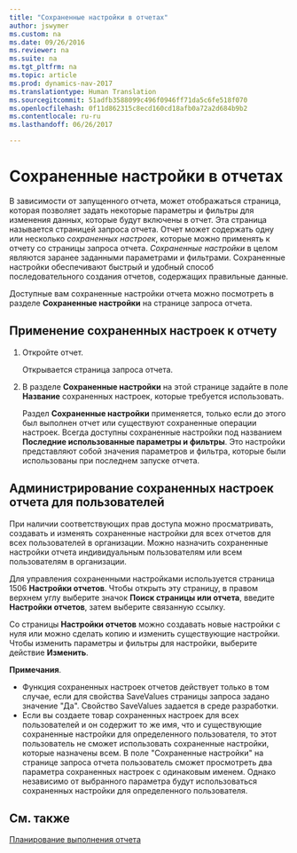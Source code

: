 ```yaml
---
title: "Сохраненные настройки в отчетах"
author: jswymer
ms.custom: na
ms.date: 09/26/2016
ms.reviewer: na
ms.suite: na
ms.tgt_pltfrm: na
ms.topic: article
ms.prod: dynamics-nav-2017
ms.translationtype: Human Translation
ms.sourcegitcommit: 51adfb3588099c496f0946ff71da5c6fe518f070
ms.openlocfilehash: 0f11d862315c8ecd160cd18afb0a72a2d684b9b2
ms.contentlocale: ru-ru
ms.lasthandoff: 06/26/2017

---
```

# <a name="saved-settings-on-reports"></a>Сохраненные настройки в отчетах
В зависимости от запущенного отчета, может отображаться страница, которая позволяет задать некоторые параметры и фильтры для изменения данных, которые будут включены в отчет. Эта страница называется страницей запроса отчета. Отчет может содержать одну или несколько *сохраненных настроек*, которые можно применять к отчету со страницы запроса отчета. *Сохраненные настройки* в целом являются заранее заданными параметрами и фильтрами. Сохраненные настройки обеспечивают быстрый и удобный способ последовательного создания отчетов, содержащих правильные данные.

Доступные вам сохраненные настройки отчета можно посмотреть в разделе **Сохраненные настройки** на странице запроса отчета.

## <a name="to-apply-saved-settings-to-a-report"></a>Применение сохраненных настроек к отчету
1.  Откройте отчет.

    Открывается страница запроса отчета.    
2.  В разделе **Сохраненные настройки** на этой странице задайте в поле **Название** сохраненных настроек, которые требуется использовать.

    Раздел **Сохраненные настройки** применяется, только если до этого был выполнен отчет или существуют сохраненные операции настроек. Всегда доступны сохраненные настройки под названием **Последние использованные параметры и фильтры**. Это настройки представляют собой значения параметров и фильтра, которые были использованы при последнем запуске отчета.

## <a name="administer-saved-report-settings-for-users"></a>Администрирование сохраненных настроек отчета для пользователей
При наличии соответствующих прав доступа можно просматривать, создавать и изменять сохраненные настройки для всех отчетов для всех пользователей в организации. Можно назначить сохраненные настройки отчета индивидуальным пользователям или всем пользователям в организации.

Для управления сохраненными настройками используется страница 1506 **Настройки отчетов**. Чтобы открыть эту страницу, в правом верхнем углу выберите значок **Поиск страницы или отчета**, введите **Настройки отчетов**, затем выберите связанную ссылку. 

Со страницы **Настройки отчетов** можно создавать новые настройки с нуля или можно сделать копию и изменить существующие настройки. Чтобы изменить параметры и фильтры для настройки, выберите действие **Изменить**.

**Примечания**.
-    Функция сохраненных настроек отчетов действует только в том случае, если для свойства SaveValues страницы запроса задано значение "Да". Свойство SaveValues задается в среде разработки.
-    Если вы создаете товар сохраненных настроек для всех пользователей и он содержит то же имя, что и существующие сохраненные настройки для определенного пользователя, то этот пользователь не сможет использовать сохраненные настройки, которые назначены всем.  В поле "Сохраненные настройки" на странице запроса отчета пользователь сможет просмотреть два параметра сохраненных настроек с одинаковым именем. Однако независимо от выбранного параметра будут использоваться сохраненных настройки для определенного пользователя.

## <a name="see-also"></a>См. также
[Планирование выполнения отчета](ui-schedule-report.md)

